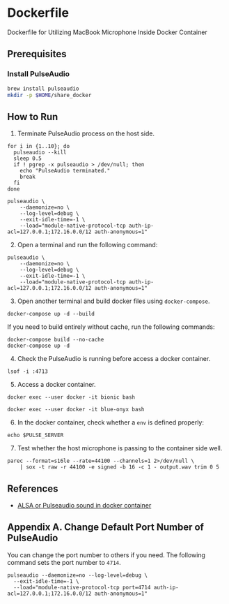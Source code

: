 # Dockerfile

Dockerfile for Utilizing MacBook Microphone Inside Docker Container

## Prerequisites

### Install PulseAudio

```bash
brew install pulseaudio
mkdir -p $HOME/share_docker
```

## How to Run

1. Terminate PulseAudio process on the host side.

```shell
for i in {1..10}; do
  pulseaudio --kill
  sleep 0.5
  if ! pgrep -x pulseaudio > /dev/null; then
    echo "PulseAudio terminated."
    break
  fi
done

pulseaudio \
    --daemonize=no \
    --log-level=debug \
    --exit-idle-time=-1 \
    --load="module-native-protocol-tcp auth-ip-acl=127.0.0.1;172.16.0.0/12 auth-anonymous=1"
```

2. Open a terminal and run the following command:

```shell
pulseaudio \
    --daemonize=no \
    --log-level=debug \
    --exit-idle-time=-1 \
    --load="module-native-protocol-tcp auth-ip-acl=127.0.0.1;172.16.0.0/12 auth-anonymous=1"
```

3. Open another terminal and build docker files using `docker-compose`.

```shell
docker-compose up -d --build
```

If you need to build entirely without cache, run the following commands:

```shell
docker-compose build --no-cache
docker-compose up -d
```

4. Check the PulseAudio is running before access a docker container.

```shell
lsof -i :4713
```

5. Access a docker container.

```shell
docker exec --user docker -it bionic bash
```

```shell
docker exec --user docker -it blue-onyx bash
```

6. In the docker container, check whether a `env` is defined properly:

```shell
echo $PULSE_SERVER
```

7. Test whether the host microphone is passing to the container side well.

```shell
parec --format=s16le --rate=44100 --channels=1 2>/dev/null \
    | sox -t raw -r 44100 -e signed -b 16 -c 1 - output.wav trim 0 5
```

## References

* [ALSA or Pulseaudio sound in docker container](https://github.com/mviereck/x11docker/wiki/Container-sound:-ALSA-or-Pulseaudio)

## Appendix A. Change Default Port Number of PulseAudio

You can change the port number to others if you need. The following command sets the port number to `4714`.

```shell
pulseaudio --daemonize=no --log-level=debug \
  --exit-idle-time=-1 \
  --load="module-native-protocol-tcp port=4714 auth-ip-acl=127.0.0.1;172.16.0.0/12 auth-anonymous=1"
```


